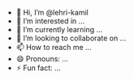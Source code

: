 - 👋 Hi, I’m @lehri-kamil
- 👀 I’m interested in ...
- 🌱 I’m currently learning ...
- 💞️ I’m looking to collaborate on ...
- 📫 How to reach me ...
- 😄 Pronouns: ...
- ⚡ Fun fact: ...

<!---
lehri-kamil/lehri-kamil is a ✨ special ✨ repository because its `README.md` (this file) appears on your GitHub profile.
You can click the Preview link to take a look at your changes.
--->
